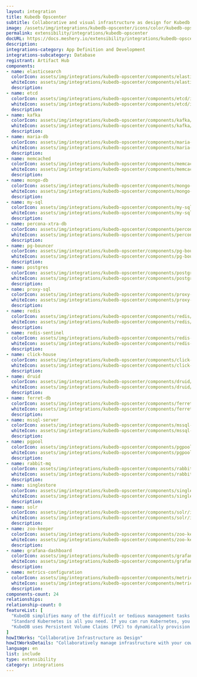 ```yaml
---
layout: integration
title: Kubedb Opscenter
subtitle: Collaborative and visual infrastructure as design for Kubedb Opscenter
image: /assets/img/integrations/kubedb-opscenter/icons/color/kubedb-opscenter-color.svg
permalink: extensibility/integrations/kubedb-opscenter
docURL: https://docs.meshery.io/extensibility/integrations/kubedb-opscenter
description: 
integrations-category: App Definition and Development
integrations-subcategory: Database
registrant: Artifact Hub
components: 
- name: elasticsearch
  colorIcon: assets/img/integrations/kubedb-opscenter/components/elasticsearch/icons/color/elasticsearch-color.svg
  whiteIcon: assets/img/integrations/kubedb-opscenter/components/elasticsearch/icons/white/elasticsearch-white.svg
  description: 
- name: etcd
  colorIcon: assets/img/integrations/kubedb-opscenter/components/etcd/icons/color/etcd-color.svg
  whiteIcon: assets/img/integrations/kubedb-opscenter/components/etcd/icons/white/etcd-white.svg
  description: 
- name: kafka
  colorIcon: assets/img/integrations/kubedb-opscenter/components/kafka/icons/color/kafka-color.svg
  whiteIcon: assets/img/integrations/kubedb-opscenter/components/kafka/icons/white/kafka-white.svg
  description: 
- name: maria-db
  colorIcon: assets/img/integrations/kubedb-opscenter/components/maria-db/icons/color/maria-db-color.svg
  whiteIcon: assets/img/integrations/kubedb-opscenter/components/maria-db/icons/white/maria-db-white.svg
  description: 
- name: memcached
  colorIcon: assets/img/integrations/kubedb-opscenter/components/memcached/icons/color/memcached-color.svg
  whiteIcon: assets/img/integrations/kubedb-opscenter/components/memcached/icons/white/memcached-white.svg
  description: 
- name: mongo-db
  colorIcon: assets/img/integrations/kubedb-opscenter/components/mongo-db/icons/color/mongo-db-color.svg
  whiteIcon: assets/img/integrations/kubedb-opscenter/components/mongo-db/icons/white/mongo-db-white.svg
  description: 
- name: my-sql
  colorIcon: assets/img/integrations/kubedb-opscenter/components/my-sql/icons/color/my-sql-color.svg
  whiteIcon: assets/img/integrations/kubedb-opscenter/components/my-sql/icons/white/my-sql-white.svg
  description: 
- name: percona-xtra-db
  colorIcon: assets/img/integrations/kubedb-opscenter/components/percona-xtra-db/icons/color/percona-xtra-db-color.svg
  whiteIcon: assets/img/integrations/kubedb-opscenter/components/percona-xtra-db/icons/white/percona-xtra-db-white.svg
  description: 
- name: pg-bouncer
  colorIcon: assets/img/integrations/kubedb-opscenter/components/pg-bouncer/icons/color/pg-bouncer-color.svg
  whiteIcon: assets/img/integrations/kubedb-opscenter/components/pg-bouncer/icons/white/pg-bouncer-white.svg
  description: 
- name: postgres
  colorIcon: assets/img/integrations/kubedb-opscenter/components/postgres/icons/color/postgres-color.svg
  whiteIcon: assets/img/integrations/kubedb-opscenter/components/postgres/icons/white/postgres-white.svg
  description: 
- name: proxy-sql
  colorIcon: assets/img/integrations/kubedb-opscenter/components/proxy-sql/icons/color/proxy-sql-color.svg
  whiteIcon: assets/img/integrations/kubedb-opscenter/components/proxy-sql/icons/white/proxy-sql-white.svg
  description: 
- name: redis
  colorIcon: assets/img/integrations/kubedb-opscenter/components/redis/icons/color/redis-color.svg
  whiteIcon: assets/img/integrations/kubedb-opscenter/components/redis/icons/white/redis-white.svg
  description: 
- name: redis-sentinel
  colorIcon: assets/img/integrations/kubedb-opscenter/components/redis-sentinel/icons/color/redis-sentinel-color.svg
  whiteIcon: assets/img/integrations/kubedb-opscenter/components/redis-sentinel/icons/white/redis-sentinel-white.svg
  description: 
- name: click-house
  colorIcon: assets/img/integrations/kubedb-opscenter/components/click-house/icons/color/click-house-color.svg
  whiteIcon: assets/img/integrations/kubedb-opscenter/components/click-house/icons/white/click-house-white.svg
  description: 
- name: druid
  colorIcon: assets/img/integrations/kubedb-opscenter/components/druid/icons/color/druid-color.svg
  whiteIcon: assets/img/integrations/kubedb-opscenter/components/druid/icons/white/druid-white.svg
  description: 
- name: ferret-db
  colorIcon: assets/img/integrations/kubedb-opscenter/components/ferret-db/icons/color/ferret-db-color.svg
  whiteIcon: assets/img/integrations/kubedb-opscenter/components/ferret-db/icons/white/ferret-db-white.svg
  description: 
- name: mssql-server
  colorIcon: assets/img/integrations/kubedb-opscenter/components/mssql-server/icons/color/mssql-server-color.svg
  whiteIcon: assets/img/integrations/kubedb-opscenter/components/mssql-server/icons/white/mssql-server-white.svg
  description: 
- name: pgpool
  colorIcon: assets/img/integrations/kubedb-opscenter/components/pgpool/icons/color/pgpool-color.svg
  whiteIcon: assets/img/integrations/kubedb-opscenter/components/pgpool/icons/white/pgpool-white.svg
  description: 
- name: rabbit-mq
  colorIcon: assets/img/integrations/kubedb-opscenter/components/rabbit-mq/icons/color/rabbit-mq-color.svg
  whiteIcon: assets/img/integrations/kubedb-opscenter/components/rabbit-mq/icons/white/rabbit-mq-white.svg
  description: 
- name: singlestore
  colorIcon: assets/img/integrations/kubedb-opscenter/components/singlestore/icons/color/singlestore-color.svg
  whiteIcon: assets/img/integrations/kubedb-opscenter/components/singlestore/icons/white/singlestore-white.svg
  description: 
- name: solr
  colorIcon: assets/img/integrations/kubedb-opscenter/components/solr/icons/color/solr-color.svg
  whiteIcon: assets/img/integrations/kubedb-opscenter/components/solr/icons/white/solr-white.svg
  description: 
- name: zoo-keeper
  colorIcon: assets/img/integrations/kubedb-opscenter/components/zoo-keeper/icons/color/zoo-keeper-color.svg
  whiteIcon: assets/img/integrations/kubedb-opscenter/components/zoo-keeper/icons/white/zoo-keeper-white.svg
  description: 
- name: grafana-dashboard
  colorIcon: assets/img/integrations/kubedb-opscenter/components/grafana-dashboard/icons/color/grafana-dashboard-color.svg
  whiteIcon: assets/img/integrations/kubedb-opscenter/components/grafana-dashboard/icons/white/grafana-dashboard-white.svg
  description: 
- name: metrics-configuration
  colorIcon: assets/img/integrations/kubedb-opscenter/components/metrics-configuration/icons/color/metrics-configuration-color.svg
  whiteIcon: assets/img/integrations/kubedb-opscenter/components/metrics-configuration/icons/white/metrics-configuration-white.svg
  description: 
components-count: 24
relationships: 
relationship-count: 0
featureList: [
  "KubeDB simplifies many of the difficult or tedious management tasks of running a production grade databases on private and public clouds. Maintain one stack for all your stateless and stateful applications and simplify the operational complexity.",
  "Standard Kubernetes is all you need. If you can run Kubernetes, you can provision and manage databases using KubeDB. Use standard Kubernetes CLI and API to provision and manage databases.",
  "KubeDB uses Persistent Volume Claims (PVC) to dynamically provision disks for database instances. Using appropriately defined StorageClasses, KubeDB provisioned database instances are designed to scale from small development workloads up to performance-intensive workloads on private and public cloud environments."
]
howItWorks: "Collaborative Infrastructure as Design"
howItWorksDetails: "Collaboratively manage infrastructure with your coworkers synchronously sharing the same designs."
language: en
list: include
type: extensibility
category: integrations
---
```

